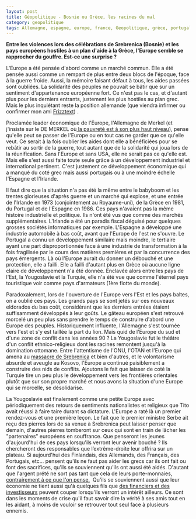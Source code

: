 ```yaml
---
layout: post
title: Géopolitique - Bosnie ou Grèce, les racines du mal
category: geopolitique
tags: Allemagne, espagne, europe, france, Geopolitique, grèce, portugal
---
```


**Entre les violences lors des célébrations de Srebrenica (Bosnie) et les pays européens hostiles à un plan d'aide à la Grèce, l'Europe semble se rapprocher du gouffre. Est-ce une surprise ?**

L'Europe a été pensée d'abord comme un marché commun. Elle a été pensée aussi comme un rempart de plus entre deux blocs de l'époque, face à la guerre froide. Aussi, la mémoire faisant défaut à tous, les aides passées sont oubliées. La solidarité des peuples ne pouvait se bâtir que sur un sentiment d'appartenance européenne fort. Ce n'est pas le cas, et d'autant plus pour les derniers entrants, justement les plus hostiles au plan grec. Mais le plus inquiétant reste la position allemande (que viendra infirmer ou confirmer mon ami <a href="https://flickrcomments.wordpress.com/2015/06/26/no-more-distances/">Frizztext</a>) .

Proclamée leader économique de l'Europe, l'Allemagne de Merkel (et j'insiste sur le DE MERKEL où<a href="http://www.lefigaro.fr/flash-eco/2015/02/19/97002-20150219FILWWW00353-allemagne-la-pauvrete-a-son-plus-haut-niveau.php"> la pauvreté est à son plus haut niveau</a>), pense qu'elle peut se passer de l'Europe ou en tout cas ne garder que ce qu'elle veut. Ce serait à la fois oublier les aides dont elle a bénéficiées pour se rebâtir au sortir de la guerre, tout autant que de la solidarité qui joua lors de la réunification. Sans l'Europe et sans USA, elle ne serait pas ce qu'elle est. Mais elle s'est aussi faite toute seule grâce à un développement industriel et international pertinent. C'est justement ce développement économique qui a manqué du coté grec mais aussi portugais ou à une moindre échelle l'Espagne et l'Irlande.

Il faut dire que la situation n'a pas été la même entre le babyboom et les trentes glorieuses d'après guerre et un marché qui explose, et une entrée de l'Irlande en 1973 (conjointement au Royaume-uni), de la Grèce en 1981, du Portugal et de l'Espagne en 1986. Ces pays n'avaient pas la même histoire industrielle et politique. Ils n'ont été vus que comme des marchés supplémentaires. L'Irlande a été un paradis fiscal déguisé pour quelques grosses sociétés informatiques par exemple. L'Espagne a développé une industrie automobile à bas coût, avant que l'Europe de l'est ne s'ouvre. Le Portugal a connu un développement similaire mais moindre, le tertiaire ayant une part disproportionnée face à une industrie de transformation à la fois fragilisée par le cours des matières premières et par la concurrence des pays émergents. Là où l'Europe aurait du donner un débouché et une protection, elle a failli. Elle a failli d'autant plus en Grèce où aucune ligne claire de développement n'a été donnée. Enclavée alors entre les pays de l'Est, la Yougoslavie et la Turquie, elle n'a été vue que comme l'éternel pays touristique voir comme pays d'armateurs (1ère flotte du monde).

Paradoxalement, lors de l'ouverture de l'Europe vers l'Est et les pays baltes, on a oublié ces pays. Les grands pays se sont jetés sur ces nouveaux eldorados du bas coût, considérant que les derniers entrées étaient suffisamment développés à leur goûts. Le gâteau européen s'est retrouvé morcelé un peu plus sans prendre le temps de construire d'abord une Europe des peuples. Historiquement influente, l'Allemagne s'est tournée vers l'est et s'y est taillée la part du lion. Mais quid de l'Europe du sud et d'une zone de conflit dans les années 90 ? La Yougoslavie fut le théâtre d'un conflit ethnico-religieux dont les racines remontent jusqu'à la domination ottomane. Entre l'attentisme de l'ONU, l'OTAN et l'Europe qui amena au <a href="https://sarkofrance.wordpress.com/2015/07/11/srebrenica-souvenir-dun-massacre/">massacre de Srebrenica</a> et bien d'autres, et le volontarisme absurde et aveugle au Kosovo, l'Europe a continué paisiblement a construire des nids de conflits. Ajoutons le fait que laisser de coté la Turquie tire un peu plus le développement vers les frontières orientales plutôt que sur son propre marché et nous avons la situation d'une Europe qui se morcelle, se désolidarise.

La Yougoslavie est finalement comme une petite Europe avec périodiquement des retours de sentiments nationalistes et religieux que Tito avait réussi à faire taire durant sa dictature. L'Europe a raté là un premier rendez-vous et une première leçon. Le fait que le premier ministre Serbe ait reçu des pierres lors de sa venue à Srebrenica peut laisser penser que demain, d'autres pierres tomberont sur ceux qui sont en train de lâcher les "partenaires" européens en souffrance. Que penseront les jeunes d'aujourd'hui de ces pays lorsqu'ils verront leur avenir bouché ? Ils chercheront des responsables que l’extrême-droite leur offrira sur un plateau. Si aujourd'hui des Finlandais, des Allemands, des Français, des Portugais, etc... pensent qu'ils ne faut pas aider les grecs car ils ont fait ou font des sacrifices, qu'ils se souviennent qu'ils ont aussi été aidés. D'autant que l'argent prété ne sort pas tant que cela de leurs porte-monnaies, <a href="http://leseconoclastes.fr/2015/07/dettes-publiques-au-dela-de-la-mise-en-scene/">contrairement à ce que l'on pense.</a>  Qu'ils se souviennent aussi que leur économie ne tient aussi qu'à quelques fils que <a href="http://gauchedecombat.net/2015/07/10/la-france-exporte-ses-experts-en-austerite-ca-craint/">des financiers et des investisseurs</a> peuvent couper lorsqu'ils verront un intérêt ailleurs. Ce sont dans les moments de crise qu'il faut savoir dire la vérité à ses amis tout en les aidant, à moins de vouloir se retrouver tout seul face à plusieurs ennemis.

